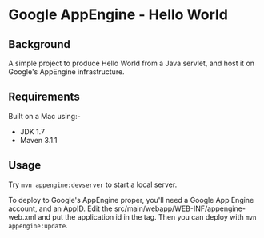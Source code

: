Google AppEngine - Hello World
==============================

## Background
A simple project to produce Hello World from a Java servlet, and host it on Google's AppEngine infrastructure.

## Requirements
Built on a Mac using:-
* JDK 1.7
* Maven 3.1.1

## Usage
Try `mvn appengine:devserver` to start a local server.

To deploy to Google's AppEngine proper, you'll need a Google App Engine account, and an AppID. Edit
the src/main/webapp/WEB-INF/appengine-web.xml and put the application id in the <application> tag. Then you
can deploy with `mvn appengine:update`.

